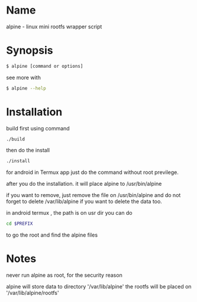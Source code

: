 # Name
alpine - linux mini rootfs wrapper script


# Synopsis
```bash
$ alpine [command or options]
```

see more with
```bash
$ alpine --help
```

# Installation
build first using command
``` bash
./build
```

then do the install
``` bash
./install
```

for android in Termux app just do the command without root previlege.

after you do the installation.
it will place alpine to /usr/bin/alpine

if you want to remove, just remove the file on /usr/bin/alpine
and do not forget to delete /var/lib/alpine if you want to delete the data too.

in android termux , the path is on usr dir you can do
``` bash
cd $PREFIX
```
to go the root and find the alpine files


# Notes

never run alpine as root, for the security reason

alpine will store data to directory '/var/lib/alpine'
the rootfs will be placed on '/var/lib/alpine/rootfs'
